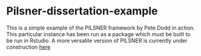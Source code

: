 # Pilsner-dissertation-example
This is a simple example of the PILSNER framework by Pete Dodd in action. 
This particular instance has been run as a package which must be built to be run in Rstudio.
A more versatile version of PILSNER is currently under construction [here]()
